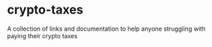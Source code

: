 # crypto-taxes
A collection of links and documentation to help anyone struggling with paying their crypto taxes
